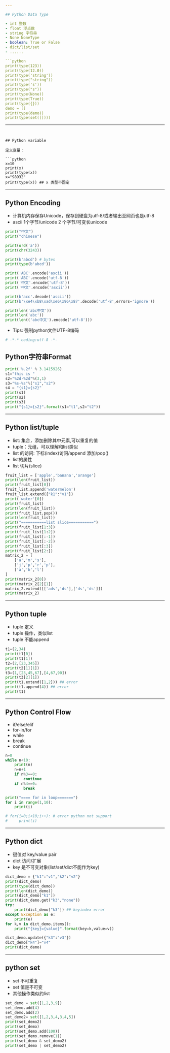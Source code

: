 ```yaml
---

## Python Data Type

- int 整数
- float 浮点数
- string 字符串
- None NoneType
- boolean: True or False
- dict/list/set
- ......

```python
print(type(123))
print(type(12.0))
print(type('string'))
print(type("string"))
print(type('s'))
print(type("s"))
print(type(None))
print(type(True))
print(type({}))
demo = []
print(type(demo))
print(type(set([])))
```
---
```


## Python variable

定义变量：

```python
x=10
print(x)
print(type(x))
x="98932"
print(type(x)) ## x 类型不固定
```
---

## Python Encoding

- 计算机内存保存Unicode，保存到硬盘为utf-8/或者输出至网页也是utf-8
- ascii 1个字节/unicode 2 个字节/可变长unicode

```python
print("中文")
print("chinese")
```

```python
print(ord('a'))
print(chr(3243))
```

```python
print(b'abcd') # bytes
print(type(b'abcd'))
```

```python
print('ABC'.encode('ascii'))
print('ABC'.encode('utf-8'))
print('中文'.encode('utf-8'))
print('中文'.encode('ascii'))
```

```python
print(b'acc'.decode('ascii'))
print(b'\xe4\xb8\xad\xe6\x96\x87'.decode('utf-8',errors='ignore'))
```

```python
print(len('abc中文'))
print(len('abc'))
print(len(('abc中文').encode('utf-8')))
```
- Tips: 强制python文件UTF-8编码

```python
# -*-* coding:utf-8 -*-
```

## Python字符串Format

```python
print('%.2f' % 3.1415926)
s1="this is "
s2="%2d-%2d"%(3,1)
s3="%s-%s"%("s1","s2")
s4 = "{s1}={s2}"
print(s1)
print(s2)
print(s3)
print("{s1}={s2}".format(s1="t1",s2="t2"))
```
---

## Python list/tuple

- list: 集合，添加删除其中元素,可以重复的值
- tuple：元组，可以理解和list类似
- list 的访问: 下标(index)访问/append 添加/pop()
- list的属性
- list 切片(slice)

```python
fruit_list = ['apple','banana','orange']
print(len(fruit_list))
print(fruit_list[0])
fruit_list.append('watermelon')
fruit_list.extend({"k1":"v1"})
print('water'[0])
print(fruit_list)
print(len(fruit_list))
print(fruit_list.pop())
print(len(fruit_list))
print("===========list slice===========")
print(fruit_list[1:3]) 
print(fruit_list[1:2])
print(fruit_list[:-1])
print(fruit_list[:-2])
print(fruit_list[:3])
print(fruit_list[2:])
matrix_2 = [
    ['a','m','s'],
    ['j','p','r','p'],
    ['a','b','l']
]
print(matrix_2[0])
print(matrix_2[2][1])
matrix_2.extend([['ads','ds'],['ds','ds']])
print(matrix_2)
```
---

## Python tuple

- tuple 定义
- tuple 操作，类似list
- tuple 不能append

```python
t1=(2,34)
print(t1[0])
print(t1[1])
t2=(2,[23,345])
print(t2[1][1])
t3=(1,[23,45,67],[4,67,90])
print(t3[2][1])
print(t1.extend([1,2])) ## error
print(t1.append(4)) ## error
print(t1)
```
---

## Python Control Flow

- if/else/elif
- for-in/for
- while
- break
- continue

```python
n=0
while n<10:
    print(n)
    n=n+1
    if n%3==0:
        continue
    if n%4==0:
        break

print("==== for in loop=======")
for i in range(1,10):
    print(i)

# for(i=0;i<10;i++): # error python not support
#     print(i)
```
---

## Python dict 

- 键值对 key/value pair
- dict 访问/扩展
- key 是不可变对象(list/set/dict不能作为key)

```python
dict_demo = {"k1":"v1","k2":"v2"}
print(dict_demo)
print(type(dict_demo))
print(len(dict_demo))
print(dict_demo["k1"])
print(dict_demo.get("k3","none"))
try:
    print(dict_demo["k3"]) ## keyindex error
except Exception as e:
    print(e)
for k,v in dict_demo.items():
    print("{key}={value}".format(key=k,value=v))

dict_demo.update({"k3":"v3"})
dict_demo["k4"]="v4"
print(dict_demo)


```
---

## python set

- set 不可重复
- set 值是不可变
- 其他操作类似约list

```python
set_demo = set([1,2,3,9])
set_demo.add(4)
set_demo.add(2)
set_demo2= set([1,2,3,4,3,4,5])
print(set_demo2)
print(set_demo)
print(set_demo.add(100))
print(set_demo.remove(1))
print(set_demo & set_demo2)
print(set_demo | set_demo2)
```
